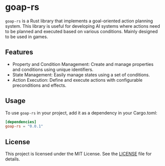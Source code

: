 # goap-rs

`goap-rs` is a Rust library that implements a goal-oriented action planning system. This library is useful for developing AI systems where actions need to be planned and executed based on various conditions. Mainly designed to be used in games.

## Features

* Property and Condition Management: Create and manage properties and conditions using unique identifiers.
* State Management: Easily manage states using a set of conditions.
* Action Execution: Define and execute actions with configurable preconditions and effects.

## Usage

To use `goap-rs` in your project, add it as a dependency in your Cargo.toml:

```toml
[dependencies]
goap-rs = "0.0.1"
```

## License

This project is licensed under the MIT License. See the [LICENSE](LICENSE) file for details.
